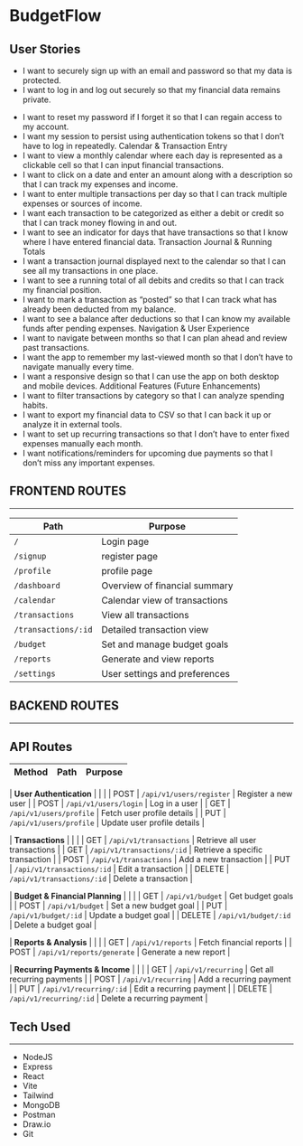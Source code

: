 # BudgetFlow

## User Stories

- I want to securely sign up with an email and password so that my data is protected.
- I want to log in and log out securely so that my financial data remains private.

* I want to reset my password if I forget it so that I can regain access to my account.
* I want my session to persist using authentication tokens so that I don’t have to log in repeatedly.
  Calendar & Transaction Entry
* I want to view a monthly calendar where each day is represented as a clickable cell so that I can input financial transactions.
* I want to click on a date and enter an amount along with a description so that I can track my expenses and income.
* I want to enter multiple transactions per day so that I can track multiple expenses or sources of income.
* I want each transaction to be categorized as either a debit or credit so that I can track money flowing in and out.
* I want to see an indicator for days that have transactions so that I know where I have entered financial data.
  Transaction Journal & Running Totals
* I want a transaction journal displayed next to the calendar so that I can see all my transactions in one place.
* I want to see a running total of all debits and credits so that I can track my financial position.
* I want to mark a transaction as “posted” so that I can track what has already been deducted from my balance.
* I want to see a balance after deductions so that I can know my available funds after pending expenses.
  Navigation & User Experience
* I want to navigate between months so that I can plan ahead and review past transactions.
* I want the app to remember my last-viewed month so that I don’t have to navigate manually every time.
* I want a responsive design so that I can use the app on both desktop and mobile devices.
  Additional Features (Future Enhancements)
* I want to filter transactions by category so that I can analyze spending habits.
* I want to export my financial data to CSV so that I can back it up or analyze it in external tools.
* I want to set up recurring transactions so that I don’t have to enter fixed expenses manually each month.
* I want notifications/reminders for upcoming due payments so that I don’t miss any important expenses.

## FRONTEND ROUTES

---

| Path                | Purpose                       |
| ------------------- | ----------------------------- |
| `/`                 | Login page                    |
| `/signup`           | register page                 |
| `/profile`          | profile page                  |
| `/dashboard`        | Overview of financial summary |
| `/calendar`         | Calendar view of transactions |
| `/transactions`     | View all transactions         |
| `/transactions/:id` | Detailed transaction view     |
| `/budget`           | Set and manage budget goals   |
| `/reports`          | Generate and view reports     |
| `/settings`         | User settings and preferences |

## BACKEND ROUTES

---

## API Routes

| Method | Path | Purpose |
| ------ | ---- | ------- |

| **User Authentication** | | |
| POST | `/api/v1/users/register` | Register a new user |
| POST | `/api/v1/users/login` | Log in a user |
| GET | `/api/v1/users/profile` | Fetch user profile details |
| PUT | `/api/v1/users/profile` | Update user profile details |

| **Transactions** | | |
| GET | `/api/v1/transactions` | Retrieve all user transactions |
| GET | `/api/v1/transactions/:id` | Retrieve a specific transaction |
| POST | `/api/v1/transactions` | Add a new transaction |
| PUT | `/api/v1/transactions/:id` | Edit a transaction |
| DELETE | `/api/v1/transactions/:id` | Delete a transaction |

| **Budget & Financial Planning** | | |
| GET | `/api/v1/budget` | Get budget goals |
| POST | `/api/v1/budget` | Set a new budget goal |
| PUT | `/api/v1/budget/:id` | Update a budget goal |
| DELETE | `/api/v1/budget/:id` | Delete a budget goal |

| **Reports & Analysis** | | |
| GET | `/api/v1/reports` | Fetch financial reports |
| POST | `/api/v1/reports/generate` | Generate a new report |

| **Recurring Payments & Income** | | |
| GET | `/api/v1/recurring` | Get all recurring payments |
| POST | `/api/v1/recurring` | Add a recurring payment |
| PUT | `/api/v1/recurring/:id` | Edit a recurring payment |
| DELETE | `/api/v1/recurring/:id` | Delete a recurring payment |

## Tech Used

---

- NodeJS
- Express
- React
- Vite
- Tailwind
- MongoDB
- Postman
- Draw.io
- Git
